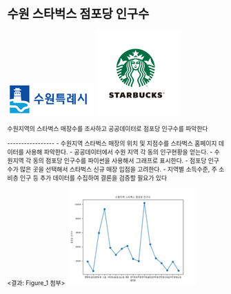 # 수원 스타벅스 점포당 인구수
<img src='suwon.png'
style=width:200px;height:200px/>
<img src='star.png'
style=width:200px;height:200px/>
<body>
  <p>수원지역의 스타벅스 매장수를 조사하고 공공데이터로 점포당 인구수를 파악한다</p>
  -----------------
- 수원지역 스타벅스 매장의 위치 및 지점수를 스타벅스 홈페이지 데이터를 사용해 파악한다.
- 공공데이터에서 수원 지역 각 동의 인구현황을 얻는다.
- 수원지역 각 동의 점포당 인구수를 파이썬을 사용해서 그래프로 표시한다.
- 점포당 인구수가 많은 곳을 선택해서 스타벅스 신규 매장 입점을 고려한다.
- 지역별 소득수준, 주 소비층 인구 등 추가 데이터를 수집하여 결론을 검증할 필요가 있다

<결과: Figure_1 첨부>
<img src='Figure_1.png'
 style=width:300px;height:300px/> 
  
</body>
